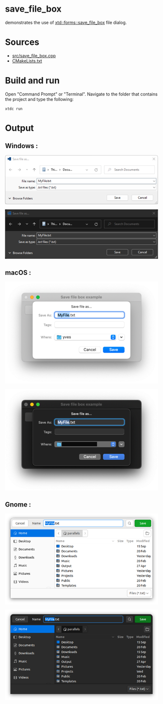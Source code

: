 # save_file_box

demonstrates the use of [xtd::forms::save_file_box](../../../../src/xtd.forms/include/xtd/forms/save_file_box.h) file dialog.

# Sources

* [src/save_file_box.cpp](src/save_file_box.cpp)
* [CMakeLists.txt](CMakeLists.txt)

# Build and run

Open "Command Prompt" or "Terminal". Navigate to the folder that contains the project and type the following:

```shell
xtdc run
```

# Output

## Windows :

![Screenshot](../../../../docs/pictures/examples/save_file_box_w.png)

![Screenshot](../../../../docs/pictures/examples/save_file_box_wd.png)

## macOS :

![Screenshot](../../../../docs/pictures/examples/save_file_box_m.png)

![Screenshot](../../../../docs/pictures/examples/save_file_box_md.png)

## Gnome :

![Screenshot](../../../../docs/pictures/examples/save_file_box_g.png)

![Screenshot](../../../../docs/pictures/examples/save_file_box_gd.png)

